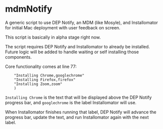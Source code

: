 # mdmNotify
A generic script to use DEP Notify, an MDM (like Mosyle), and Installomator for initial Mac deployment with user feedback on screen.

This script is basically in alpha stage right now.

The script requires DEP Notify and Installomator to already be installed. Future logic will be added to handle waiting or self installing those components.

Core functionality comes at line 77:

```POLICY_ARRAY=(
    "Installing Chrome,googlechrome"
    "Installing Firefox,firefox"
    "Installing Zoom,zoom"
    )
```

`Installing Chrome` is the text that will be displayed above the DEP Notify progress bar, and `googlechrome` is the label Installomator will use.

When Installomator finishes running that label, DEP Notify will advance the progress bar, update the text, and run Installomator again with the next label.

